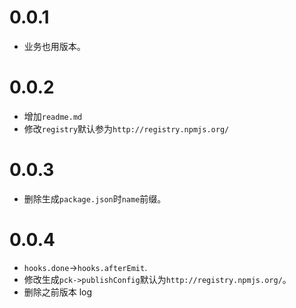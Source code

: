 # 0.0.1

- 业务也用版本。

# 0.0.2

- 增加`readme.md`
- 修改`registry`默认参为`http://registry.npmjs.org/`

# 0.0.3

- 删除生成`package.json`时`name`前缀。

# 0.0.4

- `hooks.done`->`hooks.afterEmit`.
- 修改生成`pck->publishConfig`默认为`http://registry.npmjs.org/`。
- 删除之前版本 log
